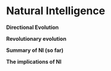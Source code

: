 # **Natural Intelligence**

**Directional Evolution**

**Revolutionary evolution** 

**Summary of NI (so far)**

**The implications of NI**


